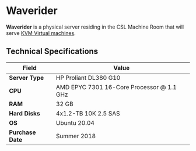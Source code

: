 # Waverider

**Waverider** is a physical server residing in the CSL Machine Room that will serve [KVM Virtual machines](../../technologies/virtualization-stack/).

## Technical Specifications

| Field             | Value                                     |
| ----------------- | ----------------------------------------- |
| **Server Type**   | HP Proliant DL380 G10                     |
| **CPU**           | AMD EPYC 7301 16-Core Processor @ 1.1 GHz |
| **RAM**           | 32 GB                                     |
| **Hard Disks**    | 4x1.2-TB 10K 2.5 SAS                      |
| **OS**            | Ubuntu 20.04                              |
| **Purchase Date** | Summer 2018                               |
